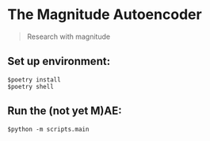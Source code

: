 # The Magnitude Autoencoder

> Research with magnitude

## Set up environment:   
```$poetry install```    
```$poetry shell```    


## Run the (not yet M)AE:  
```$python -m scripts.main```
